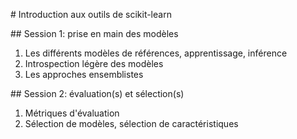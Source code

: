 # Introduction aux outils de scikit-learn

## Session 1: prise en main des modèles

1. Les différents modèles de références, apprentissage, inférence
1. Introspection légère des modèles
1. Les approches ensemblistes

## Session 2: évaluation(s) et sélection(s)

1. Métriques d'évaluation
1. Sélection de modèles, sélection de caractéristiques